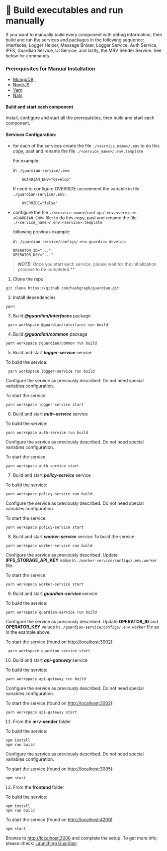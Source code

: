 # 🔨 Build executables and run manually

If you want to manually build every component with debug information, then build and run the services and packages in the following sequence: Interfaces, Logger Helper, Message Broker, Logger Service, Auth Service, IPFS, Guardian Service, UI Service, and lastly, the MRV Sender Service. See below for commands.

### Prerequisites for Manual Installation

* [MongoDB](https://www.mongodb.com/) ,
* [NodeJS](https://nodejs.org/)
* [Yarn](https://classic.yarnpkg.com/lang/en/docs/install/)
* [Nats](https://nats.io/)

#### Build and start each component

Install, configure and start all the prerequisites, then build and start each component.

#### Services Configuration:

*   for each of the services create the file `./<service_name>/.env` to do this copy, past and rename the file `./<service_name>/.env.template`

    For example:

    in `./guardian-service/.env`:

    ```plaintext
        GUARDIAN_ENV="develop"
    ```

    If need to configure OVERRIDE uncomment the variable in file `./guardian-service/.env`:

    ```plaintext
        OVERRIDE="false" 
    ```
*   configure the file `./<service_name>/configs/.env.<service>.<GUARDIAN_ENV>` file: to do this copy, past and rename the file `./<service_name>/.env.<service>.template`

    following previous example:

    in `./guardian-service/configs/.env.guardian.develop`:

    ```plaintext
    OPERATOR_ID="..."
    OPERATOR_KEY="..."
    ```

> _**NOTE:**_ Once you start each service, please wait for the initialization process to be completed.\*\*

1. Clone the repo

```
git clone https://github.com/hashgraph/guardian.git
```

2. Install dependencies

```
yarn
```

3. Build _**@guardian/interfaces**_ package

```
 yarn workspace @guardian/interfaces run build
```

4. Build _**@guardian/common**_ package

```
yarn workspace @guardian/common run build
```

5. Build and start _**logger-service**_ service

To build the service:

```
 yarn workspace logger-service run build
```

Configure the service as previously described. Do not need special variables configuration.

To start the service:

```
yarn workspace logger-service start
```

6. Build and start _**auth-service**_ service

To build the service:

```
yarn workspace auth-service run build
```

Configure the service as previously described. Do not need special variables configuration.

To start the service:

```
yarn workspace auth-service start
```

7. Build and start _**policy-service**_ service

To build the service:

```
yarn workspace policy-service run build
```

Configure the service as previously described. Do not need special variables configuration.

To start the service:

```
yarn workspace policy-service start
```

8. Build and start _**worker-service**_ service To build the service:

```
yarn workspace worker-service run build
```

Configure the service as previously described. Update **IPFS\_STORAGE\_API\_KEY** value in `./worker-service/configs/.env.worker` file.

To start the service:

```
yarn workspace worker-service start
```

9. Build and start _**guardian-service**_ service

To build the service:

```
yarn workspace guardian-service run build
```

Configure the service as previously described. Update **OPERATOR\_ID** and **OPERATOR\_KEY** values in `./guardian-service/configs/.env.worker` file as in the example above.

To start the service (found on [http://localhost:3002](https://localhost:3002)):

```
 yarn workspace guardian-service start
```

10. Build and start _**api-gateway**_ service

To build the service:

```
yarn workspace api-gateway run build
```

Configure the service as previously described. Do not need special variables configuration.

To start the service (found on [http://localhost:3002](https://localhost:3002)):

```
yarn workspace api-gateway start
```

11. From the **mrv-sender** folder

To build the service:

```
npm install
npm run build
```

Configure the service as previously described. Do not need special variables configuration.

To start the service (found on [http://localhost:3005](http://localhost:3005)):

```
npm start
```

12. From the **frontend** folder

To build the service:

```
npm install
npm run build
```

To start the service (found on [http://localhost:4200](http://localhost:4200))

```
npm start
```

Browse to [http://localhost:3000](http://localhost:3000) and complete the setup. To get more info, please check: [Launching Guardian](launching-guardian.md)
